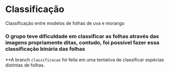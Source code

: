 # Classificação

Classificação entre modelos de folhas de uva e morango

### O grupo teve dificuldade em classificar as folhas através das imagens propriamente ditas, contudo, foi possível fazer essa classificação binária das folhas

**A branch `classificacao` foi feita em uma tentativa de classificar espécias distintas de folhas.
